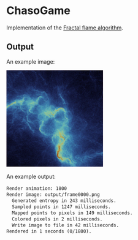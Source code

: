 ChasoGame
=========

Implementation of the [Fractal flame algorithm](docs/flame.pdf).

Output
------
An example image:

<img src="images/image-4-1024.png" width="50%" alt="Image of fractal"/>

An example output:
```
Render animation: 1800
Render image: output/frame0000.png
  Generated entropy in 243 milliseconds.
  Sampled points in 1247 milliseconds.
  Mapped points to pixels in 149 milliseconds.
  Colored pixels in 2 milliseconds.
  Write image to file in 42 milliseconds.
Rendered in 1 seconds (0/1800).
```
